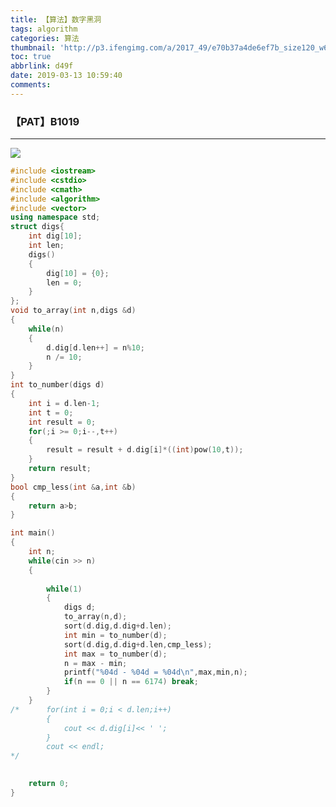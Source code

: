 ```yaml
---
title: 【算法】数字黑洞
tags: algorithm
categories: 算法
thumbnail: 'http://p3.ifengimg.com/a/2017_49/e70b37a4de6ef7b_size120_w600_h337.jpg'
toc: true
abbrlink: d49f
date: 2019-03-13 10:59:40
comments:
---
```

### 【PAT】B1019
******************************************************************************************************************

<!-- more -->
![](http://hexoblog-1257022783.cos.ap-chengdu.myqcloud.com/%E3%80%90%E7%AE%97%E6%B3%95%E3%80%91%E6%95%B0%E5%AD%97%E9%BB%91%E6%B4%9E/20190313110514051.png)
```c++
#include <iostream>
#include <cstdio>
#include <cmath>
#include <algorithm>
#include <vector>
using namespace std;
struct digs{
	int dig[10];
	int len;
	digs()
	{
		dig[10] = {0};
		len = 0;
	}
};
void to_array(int n,digs &d)
{
	while(n)
	{
		d.dig[d.len++] = n%10;
		n /= 10;
	}
}
int to_number(digs d)
{
	int i = d.len-1;
	int t = 0;
	int result = 0;
	for(;i >= 0;i--,t++)
	{
		result = result + d.dig[i]*((int)pow(10,t));
	}
	return result;
}
bool cmp_less(int &a,int &b)
{
	return a>b;
}

int main()
{
	int n;
	while(cin >> n)
	{
	
		while(1)
		{
			digs d;
			to_array(n,d);
			sort(d.dig,d.dig+d.len);
			int min = to_number(d);
			sort(d.dig,d.dig+d.len,cmp_less);
			int max = to_number(d);
			n = max - min;
			printf("%04d - %04d = %04d\n",max,min,n);
			if(n == 0 || n == 6174) break;
		}		
	}
/*		for(int i = 0;i < d.len;i++)
		{
			cout << d.dig[i]<< ' ';
		}
		cout << endl;
*/

	
	return 0;
}

```